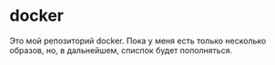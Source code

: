 # docker
Это мой репозиторий docker. Пока у меня есть только несколько образов, но, в дальнейшем, списпок будет пополняться.
